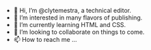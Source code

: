 - 👋 Hi, I’m @clytemestra, a technical editor.
- 👀 I’m interested in many flavors of publishing.
- 🌱 I’m currently learning HTML and CSS.
- 💞️ I’m looking to collaborate on things to come.
- 📫 How to reach me ...

<!---
clytemestra/clytemestra is a ✨ special ✨ repository because its `README.md` (this file) appears on your GitHub profile.
You can click the Preview link to take a look at your changes.
--->

